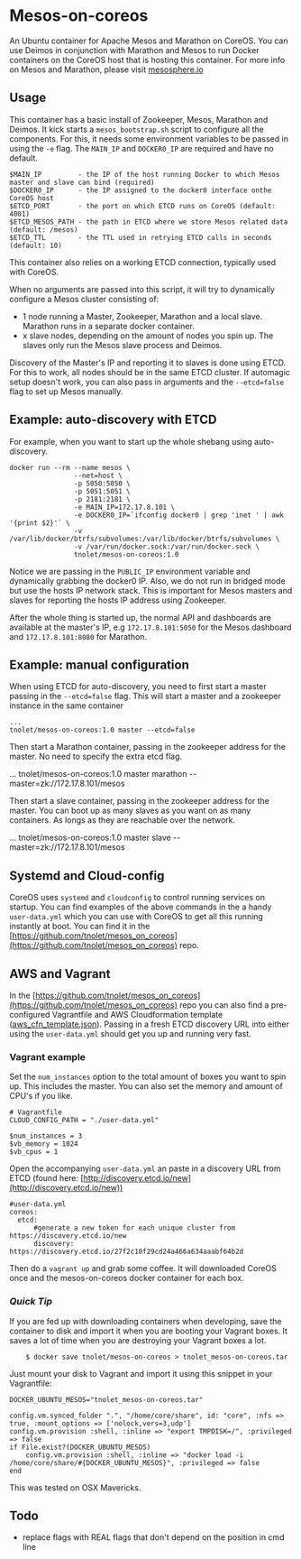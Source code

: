 # Mesos-on-coreos

An Ubuntu container for Apache Mesos and Marathon on CoreOS. You can use Deimos in conjunction with Marathon and Mesos
to run Docker containers on the CoreOS host that is hosting this container.
For more info on Mesos and Marathon, please visit
[mesosphere.io](http://www.mesosphere.io)

## Usage

This container has a basic install of Zookeeper, Mesos, Marathon and Deimos. It kick starts a `mesos_bootstrap.sh`
script to configure all the components. For this, it needs some environment variables to be passed in using the `-e` flag.
The `MAIN_IP` and `DOCKER0_IP` are required and have no default. 

    $MAIN_IP         - the IP of the host running Docker to which Mesos master and slave can bind (required)
    $DOCKER0_IP      - the IP assigned to the docker0 interface onthe CoreOS host
    $ETCD_PORT       - the port on which ETCD runs on CoreOS (default: 4001)
    $ETCD_MESOS_PATH - the path in ETCD where we store Mesos related data (default: /mesos)
    $ETCD_TTL        - the TTL used in retrying ETCD calls in seconds (default: 10)

This container also relies on a working ETCD connection, typically used with CoreOS.


When no arguments are passed into this script, it will try to dynamically configure a Mesos cluster consisting of:  
- 1 node running a Master, Zookeeper, Marathon and a local slave. Marathon runs in a separate docker container.    
- x slave nodes, depending on the amount of nodes you spin up. The slaves only run the Mesos slave process and Deimos.  

Discovery of the Master's IP and reporting it to slaves is done using ETCD. For this to work, all nodes should be in 
the same ETCD cluster. 
If automagic setup doesn't work, you can also pass in arguments and the `--etcd=false` flag to set up Mesos manually.

## Example: auto-discovery with ETCD

For example, when you want to start up the whole shebang using auto-discovery.

    docker run --rm --name mesos \ 
                    --net=host \
                    -p 5050:5050 \
                    -p 5051:5051 \
                    -p 2181:2181 \
                    -e MAIN_IP=172.17.8.101 \
                    -e DOCKER0_IP=`ifconfig docker0 | grep 'inet ' | awk '{print $2}'` \
                    -v /var/lib/docker/btrfs/subvolumes:/var/lib/docker/btrfs/subvolumes \
                    -v /var/run/docker.sock:/var/run/docker.sock \
                    tnolet/mesos-on-coreos:1.0

Notice we are passing in the `PUBLIC_IP` environment variable and dynamically grabbing the docker0 IP. 
Also, we do not run in bridged mode but use the hosts IP
network stack. This is important for Mesos masters and slaves for reporting the hosts IP address using Zookeeper.

After the whole thing is started up, the normal API and dashboards are available at the master's IP, e.g 
`172.17.8.101:5050` for the Mesos dashboard and `172.17.8.101:8080` for Marathon.

## Example: manual configuration

When  using ETCD for auto-discovery, you need to first start a master passing in the `--etcd=false` flag. This 
will start a master and a zookeeper instance in the same container

    ...
    tnolet/mesos-on-coreos:1.0 master --etcd=false

Then start a Marathon container, passing in the zookeeper address for the master. No need to specify the extra etcd flag. 

   ...
   tnolet/mesos-on-coreos:1.0 master marathon --master=zk://172.17.8.101/mesos 

Then start a slave container, passing in the zookeeper address for the master. You can boot up as many slaves as you want
on as many containers. As longs as they are reachable over the network.

   ...
   tnolet/mesos-on-coreos:1.0 master slave --master=zk://172.17.8.101/mesos


## Systemd and Cloud-config

CoreOS uses `systemd` and `cloudconfig` to control running services on startup. You can find examples of the above 
commands in the a handy `user-data.yml` which you can use with CoreOS to get all this running instantly at boot.
You can find it in the [https://github.com/tnolet/mesos_on_coreos](https://github.com/tnolet/mesos_on_coreos) repo.

## AWS and Vagrant

In the [https://github.com/tnolet/mesos_on_coreos](https://github.com/tnolet/mesos_on_coreos) repo you can also find
a pre-configured Vagrantfile and AWS Cloudformation template ([aws_cfn_template.json](https://github.com/tnolet/mesos_on_coreos/blob/master/aws_cfn_template.json)). Passing in a fresh ETCD discovery URL into either using
the `user-data.yml` should get you up and running very fast.

### Vagrant example

Set the `num_instances` option to the total amount of boxes you want to spin up. This includes the master. You can also
set the memory and amount of CPU's if you like.

    # Vagrantfile
    CLOUD_CONFIG_PATH = "./user-data.yml"
    
    $num_instances = 3
    $vb_memory = 1024
    $vb_cpus = 1
Open the accompanying `user-data.yml` an paste in a discovery URL from ETCD (found here: [http://discovery.etcd.io/new](http://discovery.etcd.io/new))
 
    #user-data.yml
    coreos:
      etcd:
          #generate a new token for each unique cluster from https://discovery.etcd.io/new
          discovery: https://discovery.etcd.io/27f2c10f29cd24a466a634aaabf64b2d
Then do a `vagrant up` and grab some coffee. It will downloaded CoreOS once and the mesos-on-coreos docker container for
 each box. 
 
### *Quick Tip*

If you are fed up with downloading containers when developing, save the container to disk and import it when you are booting 
your Vagrant boxes. It saves a lot of time when you are destroying your Vagrant boxes a lot.

        $ docker save tnolet/mesos-on-coreos > tnolet_mesos-on-coreos.tar

Just mount your disk to Vagrant and import it using this snippet in your Vagrantfile:

    DOCKER_UBUNTU_MESOS="tnolet_mesos-on-coreos.tar"
    
    config.vm.synced_folder ".", "/home/core/share", id: "core", :nfs => true, :mount_options => ['nolock,vers=3,udp']
    config.vm.provision :shell, :inline => "export TMPDISK=/", :privileged => false
    if File.exist?(DOCKER_UBUNTU_MESOS)
        config.vm.provision :shell, :inline => "docker load -i /home/core/share/#{DOCKER_UBUNTU_MESOS}", :privileged => false
    end

This was tested on OSX Mavericks.

## Todo

-   replace flags with REAL flags that don't depend on the position in cmd line


